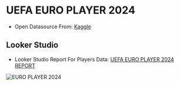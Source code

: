 # UEFA EURO PLAYER 2024
- Open Datasource From: [Kaggle](https://www.kaggle.com/datasets/damirdizdarevic/uefa-euro-2024-players)

## Looker Studio
- Looker Studio Report For Players Data: [UEFA EURO PLAYER 2024 REPORT](https://lookerstudio.google.com/reporting/251bdbd3-1949-4a1e-9ac4-ae0fe1cc3fe8)

![EURO PLAYER 2024](https://img2.pic.in.th/pic/UEFA_EURO_2024_PLAYER.jpg)

